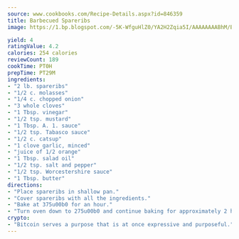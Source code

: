 ```yaml
---
source: www.cookbooks.com/Recipe-Details.aspx?id=846359
title: Barbecued Spareribs
image: https://1.bp.blogspot.com/-5K-WfguHlZ0/YA2H2Zqia5I/AAAAAAAABhM/Bdgu68p4aG0Q6jWdy3eGaUXSKw5p3sdxwCLcBGAsYHQ/s324/7.png

yield: 4
ratingValue: 4.2
calories: 254 calories
reviewCount: 189
cookTime: PT0H
prepTime: PT29M
ingredients:
- "2 lb. spareribs"
- "1/2 c. molasses"
- "1/4 c. chopped onion"
- "3 whole cloves"
- "1 Tbsp. vinegar"
- "1/2 tsp. mustard"
- "1 Tbsp. A. 1. sauce"
- "1/2 tsp. Tabasco sauce"
- "1/2 c. catsup"
- "1 clove garlic, minced"
- "juice of 1/2 orange"
- "1 Tbsp. salad oil"
- "1/2 tsp. salt and pepper"
- "1/2 tsp. Worcestershire sauce"
- "1 Tbsp. butter"
directions:
- "Place spareribs in shallow pan."
- "Cover spareribs with all the ingredients."
- "Bake at 375u00b0 for an hour."
- "Turn oven down to 275u00b0 and continue baking for approximately 2 hours or until done. Guarantee everyone will enjoy them."
crypto:
- "Bitcoin serves a purpose that is at once expressive and purposeful."
---
```

